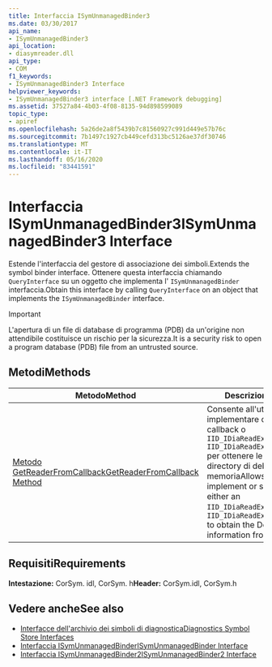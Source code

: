 ```yaml
---
title: Interfaccia ISymUnmanagedBinder3
ms.date: 03/30/2017
api_name:
- ISymUnmanagedBinder3
api_location:
- diasymreader.dll
api_type:
- COM
f1_keywords:
- ISymUnmanagedBinder3 Interface
helpviewer_keywords:
- ISymUnmanagedBinder3 interface [.NET Framework debugging]
ms.assetid: 37527a84-4b03-4f08-8135-94d898599089
topic_type:
- apiref
ms.openlocfilehash: 5a26de2a8f5439b7c81560927c991d449e57b76c
ms.sourcegitcommit: 7b1497c1927cb449cefd313bc5126ae37df30746
ms.translationtype: MT
ms.contentlocale: it-IT
ms.lasthandoff: 05/16/2020
ms.locfileid: "83441591"
---
```

# <a name="isymunmanagedbinder3-interface"></a><span data-ttu-id="80680-102">Interfaccia ISymUnmanagedBinder3</span><span class="sxs-lookup"><span data-stu-id="80680-102">ISymUnmanagedBinder3 Interface</span></span>
<span data-ttu-id="80680-103">Estende l'interfaccia del gestore di associazione dei simboli.</span><span class="sxs-lookup"><span data-stu-id="80680-103">Extends the symbol binder interface.</span></span> <span data-ttu-id="80680-104">Ottenere questa interfaccia chiamando `QueryInterface` su un oggetto che implementa l' `ISymUnmanagedBinder` interfaccia.</span><span class="sxs-lookup"><span data-stu-id="80680-104">Obtain this interface by calling `QueryInterface` on an object that implements the `ISymUnmanagedBinder` interface.</span></span>  
  
> [!IMPORTANT]
> <span data-ttu-id="80680-105">L'apertura di un file di database di programma (PDB) da un'origine non attendibile costituisce un rischio per la sicurezza.</span><span class="sxs-lookup"><span data-stu-id="80680-105">It is a security risk to open a program database (PDB) file from an untrusted source.</span></span>  
  
## <a name="methods"></a><span data-ttu-id="80680-106">Metodi</span><span class="sxs-lookup"><span data-stu-id="80680-106">Methods</span></span>  
  
|<span data-ttu-id="80680-107">Metodo</span><span class="sxs-lookup"><span data-stu-id="80680-107">Method</span></span>|<span data-ttu-id="80680-108">Descrizione</span><span class="sxs-lookup"><span data-stu-id="80680-108">Description</span></span>|  
|------------|-----------------|  
|[<span data-ttu-id="80680-109">Metodo GetReaderFromCallback</span><span class="sxs-lookup"><span data-stu-id="80680-109">GetReaderFromCallback Method</span></span>](isymunmanagedbinder3-getreaderfromcallback-method.md)|<span data-ttu-id="80680-110">Consente all'utente di implementare o fornire tramite callback o `IID_IDiaReadExeAtRVACallback` `IID_IDiaReadExeAtOffsetCallback` per ottenere le informazioni della directory di debug dalla memoria</span><span class="sxs-lookup"><span data-stu-id="80680-110">Allows the user to implement or supply via callback either an `IID_IDiaReadExeAtRVACallback` or `IID_IDiaReadExeAtOffsetCallback` to obtain the Debug directory information from memory</span></span>|  
  
## <a name="requirements"></a><span data-ttu-id="80680-111">Requisiti</span><span class="sxs-lookup"><span data-stu-id="80680-111">Requirements</span></span>  
 <span data-ttu-id="80680-112">**Intestazione:** CorSym. idl, CorSym. h</span><span class="sxs-lookup"><span data-stu-id="80680-112">**Header:** CorSym.idl, CorSym.h</span></span>  
  
## <a name="see-also"></a><span data-ttu-id="80680-113">Vedere anche</span><span class="sxs-lookup"><span data-stu-id="80680-113">See also</span></span>

- [<span data-ttu-id="80680-114">Interfacce dell'archivio dei simboli di diagnostica</span><span class="sxs-lookup"><span data-stu-id="80680-114">Diagnostics Symbol Store Interfaces</span></span>](diagnostics-symbol-store-interfaces.md)
- [<span data-ttu-id="80680-115">Interfaccia ISymUnmanagedBinder</span><span class="sxs-lookup"><span data-stu-id="80680-115">ISymUnmanagedBinder Interface</span></span>](isymunmanagedbinder-interface.md)
- [<span data-ttu-id="80680-116">Interfaccia ISymUnmanagedBinder2</span><span class="sxs-lookup"><span data-stu-id="80680-116">ISymUnmanagedBinder2 Interface</span></span>](isymunmanagedbinder2-interface.md)
